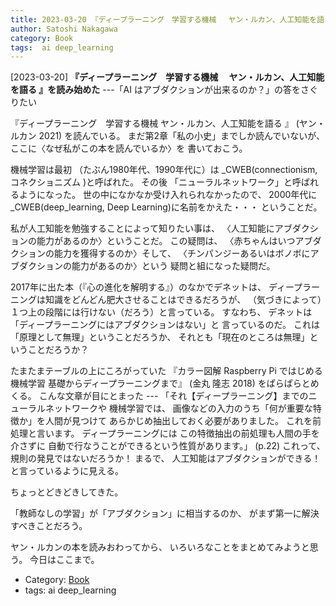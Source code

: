 ```yaml
---
title: 2023-03-20 『ディープラーニング　学習する機械 　ヤン・ルカン、人工知能を語る 』を読み始めた ---「AI はアブダクションが出来るのか？」の答をさぐりたい
author: Satoshi Nakagawa
category: Book
tags:  ai deep_learning
---
```


[2023-03-20] **『ディープラーニング　学習する機械 　ヤン・ルカン、人工知能を語る 』を読み始めた**  ---「AI はアブダクションが出来るのか？」の答をさぐりたい

 『ディープラーニング　学習する機械
ヤン・ルカン、人工知能を語る 』
(ヤン・ルカン 2021)
を読んでいる。
まだ第2章「私の小史」までしか読んでいないが、
ここに〈なぜ私がこの本を読んでいるか〉を
書いておこう。

 機械学習は最初
（たぶん1980年代、1990年代に）は
_CWEB(connectionism, コネクショニズム )と呼ばれた。
その後
「ニューラルネットワーク」と呼ばれるようになった。
世の中になかなか受け入れられなかったので、
2000年代に
_CWEB(deep_learning, Deep Learning)に名前をかえた・・・
ということだ。

 私が人工知能を勉強することによって知りたい事は、
〈人工知能にアブダクションの能力があるのか〉ということだ。
この疑問は、
〈赤ちゃんはいつアブダクションの能力を獲得するのか〉そして、
〈チンパンジーあるいはボノボにアブダクションの能力があるのか〉という
疑問と組になった疑問だ。

 2017年に出た本（『心の進化を解明する』）のなかでデネットは、
ディープラーニングは知識をどんどん肥大させることはできるだろうが、
（気づきによって）１つ上の段階には行けない（だろう）と言っている。
すなわち、
デネットは「ディープラーニングにはアブダクションはない」と
言っているのだ。
これは「原理として無理」ということだろうか、
それとも「現在のところは無理」ということだろうか？

 たまたまテーブルの上にころがっていた
『カラー図解 Raspberry Pi
ではじめる機械学習
基礎からディープラーニングまで』
(金丸 隆志 2018)
をぱらぱらとめくる。
こんな文章が目にとまった ---
「それ【ディープラーニング】までのニューラルネットワークや
機械学習では、
画像などの入力のうち「何が重要な特徴か」を人間が見つけて
あらかじめ抽出しておく必要がありました。
これを前処理と言います。
ディープラーニングには
この特徴抽出の前処理も人間の手を介さずに
自動で行なうことができるという性質があります。」 (p.22)
これって、
規則の発見ではないだろうか！
まるで、
人工知能はアブダクションができる！と言っているように見える。

 ちょっとどきどきしてきた。

 「教師なしの学習」が「アブダクション」に相当するのか、
がまず第一に解決すべきことだろう。

 ヤン・ルカンの本を読みおわってから、
いろいろなことをまとめてみようと思う。
今日はここまで。

- Category: [Book](https://merapano.github.io/categories.html#Book)
- tags:  ai deep_learning
